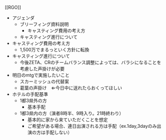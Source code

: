 [[RGO]]

- アジェンダ
	- ブリーフィング資料説明
		- キャスティング費用の考え方
	- キャスティング進行について
- キャスティング費用の考え方
	- 1,500万でまるっといく方針に転換
- キャスティング進行について
	- 今後ZETA、CRのチームバランス調整によっては、バラシになることを考慮した声掛けが必要
- 明日のmtgで実施したいこと
	- スカーミッシュの代替案
	- 葛葉の声掛け　⇐今日中に送れたらおくってほしい
- ホテルの手配基準
	- 1都3県外の方
		- 基本手配
	- 1都3県内の方（演者8時半、9時入り。21時終わり）
		- 基本的に家から来ていただくことを想定
		- ご希望がある場合、連日出演される方は手配（ex.1day,3dayのみ出演の方は手配しない）